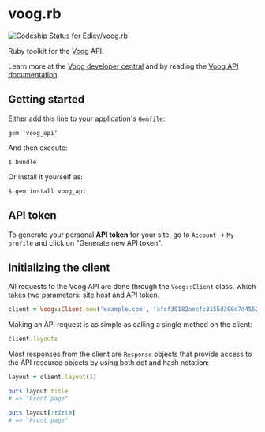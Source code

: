 # voog.rb

[ ![Codeship Status for Edicy/voog.rb](https://www.codeship.io/projects/785ef4c0-0388-0132-4cf0-0e105ab6f59d/status)](https://www.codeship.io/projects/30460)

Ruby toolkit for the [Voog](http://www.voog.com) API.

Learn more at the [Voog developer central](http://www.voog.com/developers/api) and by reading the [Voog API documentation](http://www.voog.com/developers/api).

## Getting started

Either add this line to your application's `Gemfile`:

```
gem 'voog_api'
```

And then execute:

```
$ bundle
```

Or install it yourself as:

```
$ gem install voog_api
```

## API token

To generate your personal **API token** for your site, go to `Account` -> `My profile` and click on "Generate new API token".

## Initializing the client

All requests to the Voog API are done through the `Voog::Client` class, which takes two parameters: site host and API token.

```ruby
client = Voog::Client.new('example.com', 'afcf30182aecfc8155d390d7d4552d14')
```

Making an API request is as simple as calling a single method on the client:

```ruby
client.layouts
```

Most responses from the client are `Response` objects that provide access to the API resource objects by using both dot and hash notation:

```ruby
layout = client.layout(1)

puts layout.title
# => "Front page"

puts layout[:title]
# => "Front page"
```
